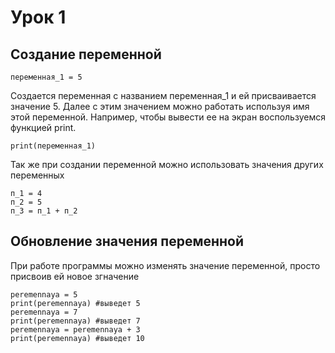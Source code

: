 # Урок 1
## Создание переменной

    переменная_1 = 5

Создается переменная с названием переменная_1 и ей присваивается значение 5.
Далее с этим значением можно работать используя имя этой переменной.
Например, чтобы вывести ее на экран воспользуемся функцией print.

    print(переменная_1)

Так же при создании переменной можно использовать значения других переменных

    п_1 = 4
    п_2 = 5
    п_3 = п_1 + п_2

## Обновление значения переменной

При работе программы можно изменять значение переменной, просто присвоив ей новое згначение

    peremennaya = 5
    print(peremennaya) #выведет 5
    peremennaya = 7
    print(peremennaya) #выведет 7
    peremennaya = peremennaya + 3
    print(peremennaya) #выведет 10